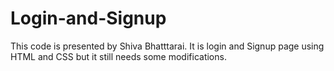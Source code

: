 # Login-and-Signup
This code is presented by Shiva Bhatttarai. It is login and Signup page using HTML and CSS but it still needs some modifications.
